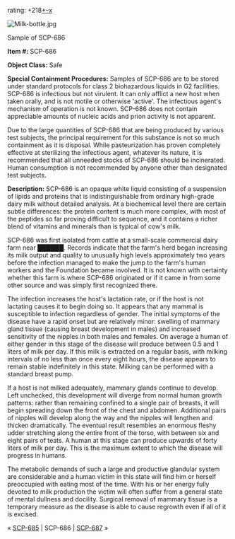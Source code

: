 rating: +218[+](javascript:; "I like it")[–](javascript:; "I don't like it")[x](javascript:; "Cancel my vote")

![Milk-bottle.jpg](http://scp-wiki.wdfiles.com/local--files/scp-686/Milk-bottle.jpg)

Sample of SCP-686

**Item #:** SCP-686

**Object Class:** Safe

**Special Containment Procedures:** Samples of SCP-686 are to be stored under standard protocols for class 2 biohazardous liquids in G2 facilities. SCP-686 is infectious but not virulent. It can only afflict a new host when taken orally, and is not motile or otherwise 'active'. The infectious agent's mechanism of operation is not known. SCP-686 does not contain appreciable amounts of nucleic acids and prion activity is not apparent.

Due to the large quantities of SCP-686 that are being produced by various test subjects, the principal requirement for this substance is not so much containment as it is disposal. While pasteurization has proven completely effective at sterilizing the infectious agent, whatever its nature, it is recommended that all unneeded stocks of SCP-686 should be incinerated. Human consumption is not recommended by anyone other than designated test subjects.

**Description:** SCP-686 is an opaque white liquid consisting of a suspension of lipids and proteins that is indistinguishable from ordinary high-grade dairy milk without detailed analysis. At a biochemical level there are certain subtle differences: the protein content is much more complex, with most of the peptides so far proving difficult to sequence, and it contains a richer blend of vitamins and minerals than is typical of cow's milk.

SCP-686 was first isolated from cattle at a small-scale commercial dairy farm near ██████. Records indicate that the farm's herd began increasing its milk output and quality to unusually high levels approximately two years before the infection managed to make the jump to the farm's human workers and the Foundation became involved. It is not known with certainty whether this farm is where SCP-686 originated or if it came in from some other source and was simply first recognized there.

The infection increases the host's lactation rate, or if the host is not lactating causes it to begin doing so. It appears that any mammal is susceptible to infection regardless of gender. The initial symptoms of the disease have a rapid onset but are relatively minor: swelling of mammary gland tissue (causing breast development in males) and increased sensitivity of the nipples in both males and females. On average a human of either gender in this stage of the disease will produce between 0.5 and 1 liters of milk per day. If this milk is extracted on a regular basis, with milking intervals of no less than once every eight hours, the disease appears to remain stable indefinitely in this state. Milking can be performed with a standard breast pump.

If a host is not milked adequately, mammary glands continue to develop. Left unchecked, this development will diverge from normal human growth patterns: rather than remaining confined to a single pair of breasts, it will begin spreading down the front of the chest and abdomen. Additional pairs of nipples will develop along the way and the nipples will lengthen and thicken dramatically. The eventual result resembles an enormous fleshy udder stretching along the entire front of the torso, with between six and eight pairs of teats. A human at this stage can produce upwards of forty liters of milk per day. This is the maximum extent to which the disease will progress in humans.

The metabolic demands of such a large and productive glandular system are considerable and a human victim in this state will find him or herself preoccupied with eating most of the time. With his or her energy fully devoted to milk production the victim will often suffer from a general state of mental dullness and docility. Surgical removal of mammary tissue is a temporary measure as the disease is able to cause regrowth even if all of it is excised.

« [SCP-685](/scp-685) | SCP-686 | [SCP-687](/scp-687) »